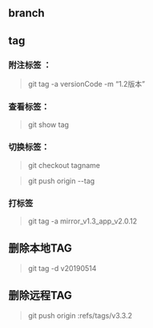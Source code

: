 ## branch 

## tag 
### 附注标签 ：  
> git tag -a versionCode -m “1.2版本”  
### 查看标签：
> git show tag   
### 切换标签：
> git checkout tagname  

> git push origin --tag 
### 打标签
> git tag -a mirror_v1.3_app_v2.0.12
## 删除本地TAG
> git tag -d v20190514
## 删除远程TAG
> git push origin :refs/tags/v3.3.2